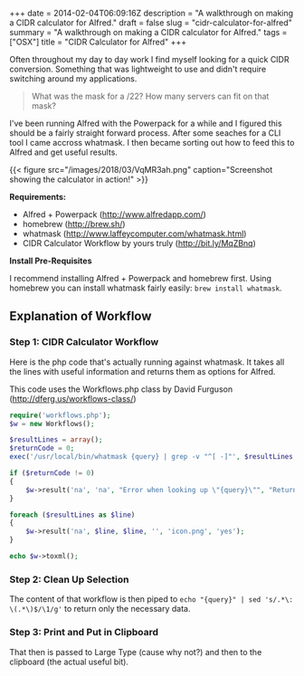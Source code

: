 +++
date = 2014-02-04T06:09:16Z
description = "A walkthrough on making a CIDR calculator for Alfred."
draft = false
slug = "cidr-calculator-for-alfred"
summary = "A walkthrough on making a CIDR calculator for Alfred."
tags = ["OSX"]
title = "CIDR Calculator for Alfred"
+++


Often throughout my day to day work I find myself looking for a quick CIDR conversion. Something that was lightweight to use and didn't require switching around my applications.
> What was the mask for a /22? How many servers can fit on that mask?

I've been running Alfred with the Powerpack for a while and I figured this should be a fairly straight forward process. After some seaches for a CLI tool I came accross whatmask. I then became sorting out how to feed this to Alfred and get useful results.

{{< figure src="/images/2018/03/VqMR3ah.png" caption="Screenshot showing the calculator in action!" >}}

**Requirements:**

* Alfred + Powerpack (http://www.alfredapp.com/)
* homebrew (http://brew.sh/)
* whatmask (http://www.laffeycomputer.com/whatmask.html)
* CIDR Calculator Workflow by yours truly (http://bit.ly/MqZBnq)

**Install Pre-Requisites**

I recommend installing Alfred + Powerpack and homebrew first. Using homebrew you can install whatmask fairly easily: `brew install whatmask`.

## Explanation of Workflow
### Step 1: CIDR Calculator Workflow
Here is the php code that's actually running against whatmask. It takes all the lines with useful information and returns them as options for Alfred.

This code uses the Workflows.php class by David Furguson (http://dferg.us/workflows-class/)

```php
require('workflows.php');
$w = new Workflows();

$resultLines = array();
$returnCode = 0;
exec('/usr/local/bin/whatmask {query} | grep -v "^[ -]"', $resultLines, $returnCode);

if ($returnCode != 0)
{
	$w->result('na', 'na', "Error when looking up \"{query}\"", "Return code: $returnCode", 'icon.png', 'no');
}

foreach ($resultLines as $line)
{
	$w->result('na', $line, $line, '', 'icon.png', 'yes');
}

echo $w->toxml();
```

### Step 2: Clean Up Selection
The content of that workflow is then piped to `echo "{query}" | sed 's/.*\: \(.*\)$/\1/g'` to return only the necessary data.

### Step 3: Print and Put in Clipboard
That then is passed to Large Type (cause why not?) and then to the clipboard (the actual useful bit).


